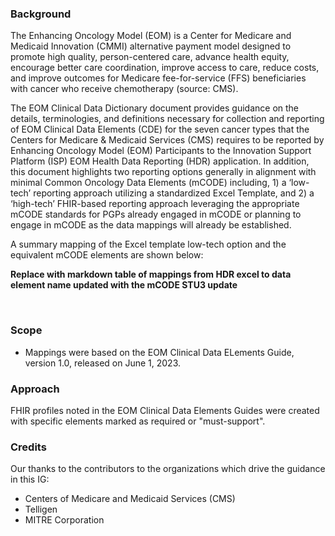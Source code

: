 
### Background

The Enhancing Oncology Model (EOM) is a Center for Medicare and Medicaid Innovation (CMMI) alternative payment model designed to promote high quality, person-centered care, advance health equity, encourage better care coordination, improve access to care, reduce costs, and improve outcomes for Medicare fee-for-service (FFS) beneficiaries with cancer who receive chemotherapy (source: CMS).

The EOM Clinical Data Dictionary document provides guidance on the details, terminologies, and definitions necessary for collection and reporting of EOM Clinical Data Elements (CDE) for the seven cancer types that the Centers for Medicare & Medicaid Services (CMS) requires to be reported by Enhancing Oncology Model (EOM) Participants to the Innovation Support Platform (ISP) EOM Health Data Reporting (HDR) application. In addition, this document highlights two reporting options generally in alignment with minimal Common Oncology Data Elements (mCODE) including, 1) a ‘low-tech’ reporting approach utilizing a standardized Excel Template, and 2) a ‘high-tech’ FHIR-based reporting approach leveraging the appropriate mCODE standards for PGPs already engaged in mCODE or planning to engage in mCODE as the data mappings will already be established.

A summary mapping of the Excel template low-tech option and the equivalent mCODE elements are shown below:

**Replace with markdown table of mappings from HDR excel to data element name updated with the mCODE STU3 update**

<object data="EOM-mcode-data-elements.png"></object>
<br/>


### Scope

* Mappings were based on the EOM Clinical Data ELements Guide, version 1.0, released on June 1, 2023.



### Approach

FHIR profiles noted in the EOM Clinical Data Elements Guides were created with specific elements marked as required or "must-support".


### Credits

Our thanks to the contributors to the organizations which drive the guidance in this IG:
* Centers of Medicare and Medicaid Services (CMS)
* Telligen
* MITRE Corporation

